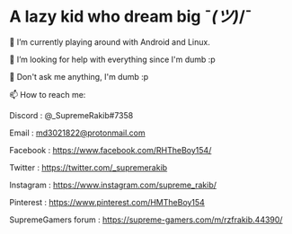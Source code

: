 # A lazy kid who dream big ¯_(ツ)_/¯

🔭 I’m currently playing around with Android and Linux.

🤔 I’m looking for help with everything since I'm dumb :p

💬 Don't ask me anything, I'm dumb :p

📫 How to reach me:

Discord : @_SupremeRakib#7358

Email : md3021822@protonmail.com

Facebook : https://www.facebook.com/RHTheBoy154/

Twitter : https://twitter.com/_supremerakib

Instagram : https://www.instagram.com/supreme_rakib/

Pinterest : https://www.pinterest.com/HMTheBoy154

SupremeGamers forum : https://supreme-gamers.com/m/rzfrakib.44390/
